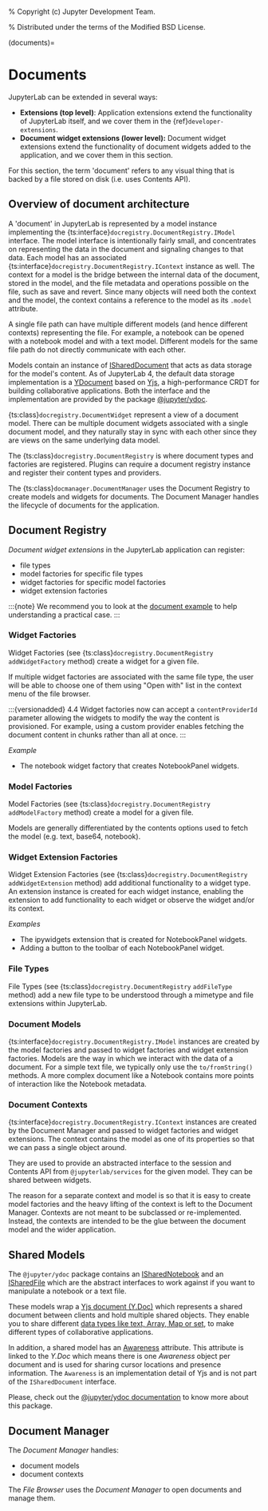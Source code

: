 % Copyright (c) Jupyter Development Team.

% Distributed under the terms of the Modified BSD License.

(documents)=

# Documents

JupyterLab can be extended in several ways:

- **Extensions (top level)**: Application extensions extend the
  functionality of JupyterLab itself, and we cover them in the
  {ref}`developer-extensions`.
- **Document widget extensions (lower level):** Document widget
  extensions extend the functionality of document widgets added to the
  application, and we cover them in this section.

For this section, the term 'document' refers to any visual thing that
is backed by a file stored on disk (i.e. uses Contents API).

## Overview of document architecture

A 'document' in JupyterLab is represented by a model instance implementing the
{ts:interface}`docregistry.DocumentRegistry.IModel` interface.
The model interface is intentionally fairly small, and concentrates on representing
the data in the document and signaling changes to that data. Each model has an
associated {ts:interface}`docregistry.DocumentRegistry.IContext`
instance as well. The context for a model is the bridge between the internal data
of the document, stored in the model, and the file metadata and operations possible
on the file, such as save and revert. Since many objects will need both the context
and the model, the context contains a reference to the model as its `.model` attribute.

A single file path can have multiple different models (and hence different contexts)
representing the file. For example, a notebook can be opened with a notebook model
and with a text model. Different models for the same file path do not directly
communicate with each other.

Models contain an instance of [ISharedDocument](https://jupyter-ydoc.readthedocs.io/en/latest/api/interfaces/ISharedDocument.html)
that acts as data storage for the model's content. As of JupyterLab 4, the default data
storage implementation is a [YDocument](https://jupyter-ydoc.readthedocs.io/en/latest/api/classes/YDocument-1.html)
based on [Yjs](https://docs.yjs.dev), a high-performance CRDT for building collaborative
applications. Both the interface and the implementation are provided by the package
[@jupyter/ydoc](https://github.com/jupyter-server/jupyter_ydoc).

{ts:class}`docregistry.DocumentWidget` represent
a view of a document model. There can be multiple document widgets associated with
a single document model, and they naturally stay in sync with each other since they
are views on the same underlying data model.

The {ts:class}`docregistry.DocumentRegistry`
is where document types and factories are registered. Plugins can
require a document registry instance and register their content types
and providers.

The {ts:class}`docmanager.DocumentManager`
uses the Document Registry to create models and widgets for documents.
The Document Manager handles the lifecycle of documents for the application.

## Document Registry

_Document widget extensions_ in the JupyterLab application can register:

- file types
- model factories for specific file types
- widget factories for specific model factories
- widget extension factories

:::{note}
We recommend you to look at the [document example](https://github.com/jupyterlab/extension-examples/tree/main/documents)
to help understanding a practical case.
:::

### Widget Factories

Widget Factories (see {ts:class}`docregistry.DocumentRegistry` `addWidgetFactory` method) create a widget for a given file.

If multiple widget factories are associated with the same file type,
the user will be able to choose one of them using "Open with" list
in the context menu of the file browser.

:::{versionadded} 4.4
Widget factories now can accept a `contentProviderId` parameter allowing the widgets to modify the way the content is provisioned. For example, using a custom provider enables fetching the document content in chunks rather than all at once.
:::

_Example_

- The notebook widget factory that creates NotebookPanel widgets.

### Model Factories

Model Factories (see {ts:class}`docregistry.DocumentRegistry` `addModelFactory` method) create a model for a given file.

Models are generally differentiated by the contents options used to
fetch the model (e.g. text, base64, notebook).

### Widget Extension Factories

Widget Extension Factories (see {ts:class}`docregistry.DocumentRegistry` `addWidgetExtension` method) add additional functionality to a widget type. An extension instance is
created for each widget instance, enabling the extension to add
functionality to each widget or observe the widget and/or its context.

_Examples_

- The ipywidgets extension that is created for NotebookPanel widgets.
- Adding a button to the toolbar of each NotebookPanel widget.

### File Types

File Types (see {ts:class}`docregistry.DocumentRegistry` `addFileType` method) add a new file type to be understood through a mimetype and file extensions within JupyterLab.

### Document Models

{ts:interface}`docregistry.DocumentRegistry.IModel` instances are created by the model factories and passed to widget factories and widget
extension factories. Models are the way in which we interact with the
data of a document. For a simple text file, we typically only use the
`to/fromString()` methods. A more complex document like a Notebook
contains more points of interaction like the Notebook metadata.

### Document Contexts

{ts:interface}`docregistry.DocumentRegistry.IContext` instances are created by the Document Manager and passed to widget factories and
widget extensions. The context contains the model as one of its
properties so that we can pass a single object around.

They are used to provide an abstracted interface to the session and
Contents API from `@jupyterlab/services` for the given model. They can
be shared between widgets.

The reason for a separate context and model is so that it is easy to
create model factories and the heavy lifting of the context is left to
the Document Manager. Contexts are not meant to be subclassed or
re-implemented. Instead, the contexts are intended to be the glue
between the document model and the wider application.

## Shared Models

The `@jupyter/ydoc` package contains an [ISharedNotebook](https://jupyter-ydoc.readthedocs.io/en/latest/api/modules/ISharedNotebook.html)
and an [ISharedFile](https://jupyter-ydoc.readthedocs.io/en/latest/api/interfaces/ISharedFile.html)
which are the abstract interfaces to work against if you want to manipulate a notebook or a text file.

These models wrap a [Yjs document (Y.Doc)](https://docs.yjs.dev/api/y.doc) which represents
a shared document between clients and hold multiple shared objects. They enable you
to share different [data types like text, Array, Map or set](https://docs.yjs.dev/getting-started/working-with-shared-types), to make different
types of collaborative applications.

In addition, a shared model has an [Awareness](https://docs.yjs.dev/getting-started/adding-awareness)
attribute. This attribute is linked to the _Y.Doc_ which means there is one _Awareness_ object per document and is
used for sharing cursor locations and presence information. The `Awareness` is an implementation detail of Yjs
and is not part of the `ISharedDocument` interface.

Please, check out the [@jupyter/ydoc documentation](https://jupyter-ydoc.readthedocs.io/en/latest)
to know more about this package.

## Document Manager

The _Document Manager_ handles:

- document models
- document contexts

The _File Browser_ uses the _Document Manager_ to open documents and
manage them.

